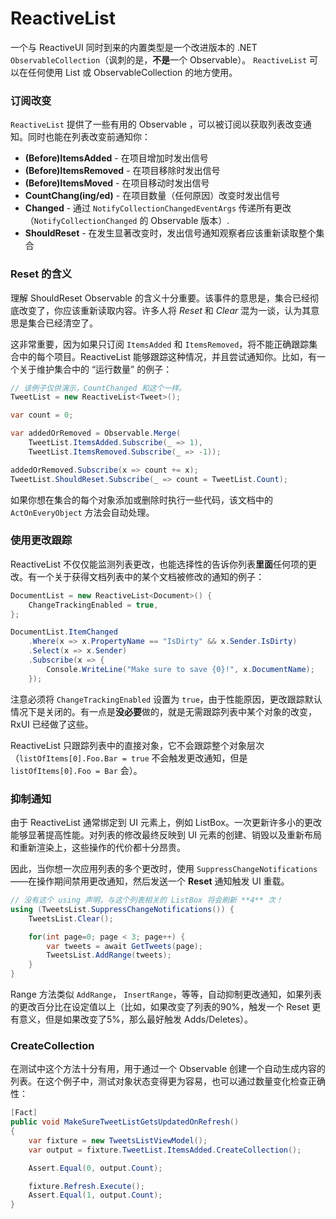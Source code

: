 # ReactiveList

一个与 ReactiveUI 同时到来的内置类型是一个改进版本的 .NET `ObservableCollection`（讽刺的是，**不是**一个 Observable）。 `ReactiveList` 可以在任何使用 List
或 ObservableCollection 的地方使用。

### 订阅改变

`ReactiveList` 提供了一些有用的 Observable ，可以被订阅以获取列表改变通知。同时也能在列表改变前通知你：

* **(Before)ItemsAdded** - 在项目增加时发出信号
* **(Before)ItemsRemoved** - 在项目移除时发出信号
* **(Before)ItemsMoved** - 在项目移动时发出信号
* **CountChang(ing/ed)** - 在项目数量（任何原因）改变时发出信号
* **Changed** - 通过 `NotifyCollectionChangedEventArgs` 传递所有更改（`NotifyCollectionChanged` 的 Observable 版本）.
* **ShouldReset** - 在发生显著改变时，发出信号通知观察者应该重新读取整个集合

### Reset 的含义

理解 ShouldReset Observable 的含义十分重要。该事件的意思是，集合已经彻底改变了，你应该重新读取内容。许多人将 *Reset* 和 *Clear* 混为一谈，认为其意思是集合已经清空了。

这非常重要，因为如果只订阅 `ItemsAdded` 和 `ItemsRemoved`，将不能正确跟踪集合中的每个项目。ReactiveList 能够跟踪这种情况，并且尝试通知你。比如，有一个关于维护集合中的 “运行数量” 的例子：

```cs
// 该例子仅供演示，CountChanged 和这个一样。
TweetList = new ReactiveList<Tweet>();

var count = 0;

var addedOrRemoved = Observable.Merge(
    TweetList.ItemsAdded.Subscribe(_ => 1),
    TweetList.ItemsRemoved.Subscribe(_ => -1));

addedOrRemoved.Subscribe(x => count += x);
TweetList.ShouldReset.Subscribe(_ => count = TweetList.Count);
```

如果你想在集合的每个对象添加或删除时执行一些代码，该文档中的 `ActOnEveryObject` 方法会自动处理。

### 使用更改跟踪

ReactiveList 不仅仅能监测列表更改，也能选择性的告诉你列表**里面**任何项的更改。有一个关于获得文档列表中的某个文档被修改的通知的例子：

```cs
DocumentList = new ReactiveList<Document>() {
    ChangeTrackingEnabled = true,
};

DocumentList.ItemChanged
    .Where(x => x.PropertyName == "IsDirty" && x.Sender.IsDirty)
    .Select(x => x.Sender)
    .Subscribe(x => {
        Console.WriteLine("Make sure to save {0}!", x.DocumentName);
    });
```

注意必须将  `ChangeTrackingEnabled` 设置为 `true`，由于性能原因，更改跟踪默认情况下是关闭的。有一点是**没必要**做的，就是无需跟踪列表中某个对象的改变，RxUI 已经做了这些。

ReactiveList 只跟踪列表中的直接对象，它不会跟踪整个对象层次（`listOfItems[0].Foo.Bar = true` 不会触发更改通知，但是 `listOfItems[0].Foo = Bar` 会）。

### 抑制通知

由于 ReactiveList 通常绑定到 UI 元素上，例如 ListBox。一次更新许多小的更改能够显著提高性能。对列表的修改最终反映到 UI 元素的创建、销毁以及重新布局和重新渲染上，这些操作的代价都十分昂贵。

因此，当你想一次应用列表的多个更改时，使用 `SuppressChangeNotifications`——在操作期间禁用更改通知，然后发送一个 **Reset** 通知触发 UI 重载。 

```cs
// 没有这个 using 声明，与这个列表相关的 ListBox 将会刷新 **4** 次！
using (TweetsList.SuppressChangeNotifications()) {
    TweetsList.Clear();

    for(int page=0; page < 3; page++) {
        var tweets = await GetTweets(page);
        TweetsList.AddRange(tweets);
    }
}
```

Range 方法类似 `AddRange`， `InsertRange`，等等，自动抑制更改通知，如果列表的更改百分比在设定值以上（比如，如果改变了列表的90%，触发一个 Reset 更有意义，但是如果改变了5%，那么最好触发 Adds/Deletes）。

### CreateCollection

在测试中这个方法十分有用，用于通过一个 Observable 创建一个自动生成内容的列表。在这个例子中，测试对象状态变得更为容易，也可以通过数量变化检查正确性：

```cs
[Fact]
public void MakeSureTweetListGetsUpdatedOnRefresh()
{
    var fixture = new TweetsListViewModel();
    var output = fixture.TweetList.ItemsAdded.CreateCollection();

    Assert.Equal(0, output.Count);

    fixture.Refresh.Execute();
    Assert.Equal(1, output.Count);
}
```
